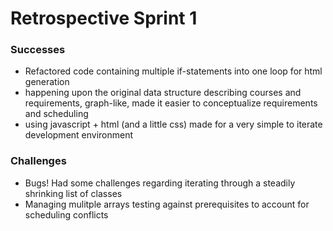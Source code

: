 # Retrospective Sprint 1

### Successes

- Refactored code containing multiple if-statements into one loop for html generation
- happening upon the original data structure describing courses and requirements, graph-like, made it easier to conceptualize requirements and scheduling
- using javascript + html (and a little css) made for a very simple to iterate development environment


### Challenges

- Bugs!  Had some challenges regarding iterating through a steadily shrinking list of classes
- Managing mulitple arrays testing against prerequisites to account for scheduling conflicts


